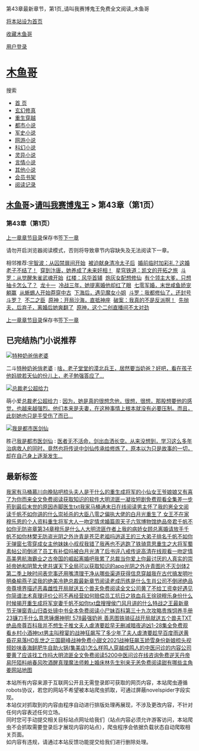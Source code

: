 第43章最新章节，第1页\_请叫我赛博鬼王免费全文阅读\_木鱼哥

[将本站设为首页](javascript:winSetHP();)

[收藏木鱼哥](javascript:winAddFav())

[用户登录](/login.html?url=https%3A%2F%2Fwww.muyuge.net%2Fread%2F174801%2F85663465.html)

[木鱼哥](/)
========

搜索

* [首 页](/)
* [玄幻修真](/sort1/1.html)
* [重生穿越](/sort2/1.html)
* [都市小说](/sort3/1.html)
* [军史小说](/sort4/1.html)
* [网游小说](/sort5/1.html)
* [科幻小说](/sort6/1.html)
* [灵异小说](/sort7/1.html)
* [言情小说](/sort8/1.html)
* [其他小说](/sort9/1.html)
* [会员书架](/mybook.html)
* [阅读记录](/jilu.html)

[木鱼哥](/)>[请叫我赛博鬼王](/read/174801.html) > 第43章（第1页）
-------------------------------------------------

### 第43章（第1页）

[上一章](/read/174801/85663462.html)[章节目录](/read/174801.html)保存书签[下一章](/read/174801/85663465_1.html)

请勿开启浏览器阅读模式，否则将导致章节内容缺失及无法阅读下一章。

相邻推荐:[宇智波：从囚禁扉间开始](/read/174784.html)  [被迫献身清冷太子后](/read/174790.html)  [婚前临时加彩礼？这婚老子不结了！](/read/174799.html)  [穿到汴唐，她养成了未来奸相！](/read/174788.html)  [星穹铁道：凯文的开拓之旅](/read/174782.html)  [斗罗：从觉醒朱雀武魂开始](/read/174795.html)  [红楼：风华首辅](/read/174789.html)  [炮灰女配想修仙](https://www.shxsw.com/novel_188653/index.html)  [有个领主大爹，只想抽卡怎么了？](/read/174797.html)  [龙十一](/read/174796.html)  [冷战三年，她提离婚他却红了眼](/read/174781.html)  [七零军婚，末世咸鱼娇宠躺赢](/read/174794.html)  [从蜥蜴人开始莽穿中古](/read/174798.html)  [下海后，遇见魔女小姐](/read/174791.html)  [斗罗：我都修仙了，还封号斗罗？](/read/174785.html)  [不二之臣](/read/174786.html)  [原神：开局沙海，直抵神座](/read/174787.html)  [破案：我真的不是反派啊！](/read/174792.html)  [先抛夫，后弃子，离婚后她爽翻了](/read/174793.html)  [原神，这个二创直播间不太对劲](/read/174783.html)

[上一章](/read/174801/85663462.html)[章节目录](/read/174801.html)保存书签[下一章](/read/174801/85663465_1.html)

已完结热门小说推荐
---------

[![特种奶爸俏老婆](/img/43214.jpg)](/read/43214.html)

二斗[特种奶爸俏老婆](/read/43214.html)
:   [啥，老子堂堂的漠北兵王，居然要当奶爸？好吧，看在孩子他妈貌若天仙的份儿上，老子勉强答应了...](/read/43214.html)

[![总裁老公超给力](/img/44644.jpg)](/read/44644.html)

萌小爱[总裁老公超给力](/read/44644.html)
:   [因为，她是真的很想念他，很想，很想，那股想要他的感觉，也越来越强烈。他们本来是夫妻，在这种事情上根本就没有必要压制。而且，此刻她也只是手受伤了而已...](/read/44644.html)

[![我是都市医剑仙](/img/72879.jpg)](/read/72879.html)

胜己[我是都市医剑仙](/read/72879.html)
:   [医者无不活命，剑出血洒长空。从来没想到，学习这么多年治病救人的同时，竟然也将传说中剑仙传承给修炼了，原本以为只是故事的一切，却在自己身上逐渐发生...](/read/72879.html)

最新标签
----

[我家有马桶](/info/3933946.html)[慕川向晚贴吧](/info/3933920.html)[梳头夫人是干什么的](/info/3934074.html)[重生成将军的小仙女](/info/3934097.html)[王爷娘娘又有喜了](/info/3933955.html)[为你而来全文免费阅读](/info/3934007.html)[获取知识的软件](/info/3933984.html)[大明流匪一](/info/3934128.html)[凝妆短剧免费观看全集](/info/3934047.html)[差一步苟到最后末世的原因](/info/3934101.html)[赤脚医生txt](/info/3934040.html)[我家马桶通末日在线阅读](/info/3933944.html)[男主怀了我的崽全文阅读](/info/3933938.html)[千帆不如你讲的什么](/info/3934056.html)[崇祯杀的大臣](/info/3934031.html)[八零之偏执大佬的白月光重生了 女王不在家](/info/3933863.html)[穆乐恩的个人资料](/info/3934017.html)[重生将军大人](/info/3934094.html)[一吻定情求婚篇](/info/3933996.html)[周天子六驾博物馆](/info/3933861.html)[绝品帝君](/info/3934104.html)[千帆不如你无防盗章第34章](/info/3934050.html)[穆乐是什么人](/info/3934011.html)[大明流匪作者](/info/3934129.html)[上我的病娇女](/info/3934113.html)[顾总离婚请放手](/info/3934145.html)[千帆不如你林樊无防盗](/info/3934051.html)[光阴之外许青是苍茫老祖吗](/info/3934090.html)[逍遥王的三大弟子排名](/info/3933937.html)[千帆不如你无弹窗](/info/3934055.html)[七零穿成女主他妹妹](/info/3934027.html)[小叔叔我错了我再也不逃跑了](/info/3933958.html)[铁骑意思](/info/3933933.html)[重生之大将军](/info/3934096.html)[蜀素帖](/info/3934117.html)[公司倒闭了员工有补偿吗](/info/3933897.html)[被白月光渣了后书评](/info/3933954.html)[八戒传说高清在线观看](/info/3934045.html)[一吻定情高美男](/info/3933998.html)[航海霸业之古帝国的崛起](/info/3933952.html)[离婚吧我累了总裁](/info/3934147.html)[当你爱上你最讨厌的人](/info/3933905.html)[真实的崇祯帝](/info/3934030.html)[她和阴鸷大佬共谋天下全局](/info/3933925.html)[可以获取知识的app](/info/3933986.html)[光阴之外许青图片](/info/3934089.html)[不灭剑体2第二季上映时间表](/info/3933978.html)[完事还用嘴清理干净](/info/3934077.html)[从哪些渠道获得信息](/info/3933985.html)[穿越我在古代搞发明叶明](/info/3933870.html)[桑榆燕子梁](/info/3934038.html)[我的绝美冷艳总裁最新章节阅读](/info/3933969.html)[老成历练是什么生肖](/info/3933929.html)[公司不倒闭](/info/3933899.html)[绝品帝尊境界描述](/info/3934103.html)[恶毒雌性开局就送五个兽夫免费阅读全文](/info/3933872.html)[公司黄了不给工资](/info/3933895.html)[幸好遇见你简谱](/info/3934127.html)[法术真理评价](/info/3933913.html)[公司不再经营如何赔偿员工](/info/3933893.html)[抗日之铁血兵王徐锐](/info/3934085.html)[穆乐身份什么时候揭开](/info/3934014.html)[重生成将军宠妻](/info/3934098.html)[千帆不如你txt盘搜搜](/info/3934053.html)[侯门风月讲的什么](/info/3934149.html)[特战之王最新章节无弹窗](/info/3934126.html)[青山归杳处镜中书全本免费阅读](/info/3934118.html)[小尸妹百科](/info/3933951.html)[第三十九次攻略贵族饲养手册23](/info/3933910.html)[镰刀手什么意思](/info/3934122.html)[锤爆神明! 578](/info/3933977.html)[最强奶爸 善恶图](/info/3934087.html)[铁骑征战](/info/3933931.html)[开局就送五个兽夫TXT](/info/3933873.html)[绝品帝尊百科](/info/3934108.html)[我并不想生子推文](/info/3933983.html)[夫人虐渣要趁早无删减](/info/3933961.html)[暗夜追凶1-28集全免费观看](/info/3934112.html)[乡村小酒神txt](/info/3934024.html)[男主叫穆宴的](/info/3934013.html)[战神狂飙写了多少年了](/info/3934135.html)[夫人虐渣要趁早百度](/info/3933960.html)[雨送黄昏花易落HD](/info/3933908.html)[乱世之三国](/info/3933890.html)[巅峰战神免费](/info/3934068.html)[小甜文2021](/info/3933948.html)[战神狂飙玉娇雪身份](/info/3934136.html)[新娘梳头视频](/info/3934075.html)[妙味香海鲜肥牛自助火锅(集美店)怎么样](/info/3933879.html)[鸣人穿越成鸣人的](/info/3933885.html)[中医问诊的内容](/info/3933971.html)[公司要黄了应该找工作吗](/info/3933896.html)[大明流匪全文免费阅读5200](/info/3934130.html)[中医问诊在线咨询免费](/info/3933970.html)[逆天丹帝 易阡陌](/info/3933880.html)[料峭春风吹酒醒](/info/3933882.html)[真理魔法师](/info/3933914.html)[赖上婚床林先生别来无恙免费阅读](/info/3933982.html)[甜有哪些](/info/3933947.html)[主角姜](/info/3933868.html)[网站地图](/sitemap_1.xml)

本站所有内容来源于互联网公开且无需登录即可获取的网页内容，本站爬虫遵循robots协议，若您的网站不希望被本站爬虫抓取，可通过屏蔽novelspider字段实现。  
本站仅对抓取到的内容由程序自动进行排版处理再展现，不涉及更改内容，不针对任何内容表述任何立场。  
同时您可手动提交相关目标站点网址给我们（站点内容必须允许游客访问，本站爬虫不会抓取需要登录后才展现内容的站点），爬虫程序会依据负载状态自动爬取相关页面。  
如内容有违规，请通过本站反馈功能提交给我们进行删除处理。
